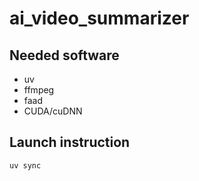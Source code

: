# ai_video_summarizer

## Needed software
- uv
- ffmpeg
- faad
- CUDA/cuDNN

## Launch instruction
```sh
uv sync


```